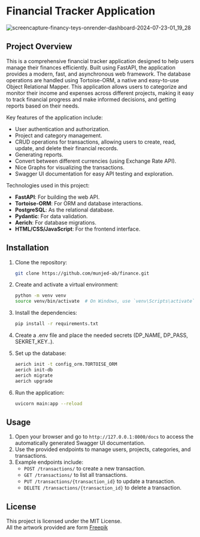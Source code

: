 # Financial Tracker Application

![screencapture-financy-teys-onrender-dashboard-2024-07-23-01_19_28](https://github.com/user-attachments/assets/5b4d137d-eadc-4dc3-adc9-4d0516f6f171)


## Project Overview

This is a comprehensive financial tracker application designed to help users manage their finances efficiently. Built using FastAPI, the application provides a modern, fast, and asynchronous web framework. The database operations are handled using Tortoise-ORM, a native and easy-to-use Object Relational Mapper. This application allows users to categorize and monitor their income and expenses across different projects, making it easy to track financial progress and make informed decisions, and getting reports based on their needs.

Key features of the application include:
- User authentication and authorization.
- Project and category management.
- CRUD operations for transactions, allowing users to create, read, update, and delete their financial records.
- Generating reports.
- Convert between different currencies (using Exchange Rate API).
- Nice Graphs for visualizing the transactions.
- Swagger UI documentation for easy API testing and exploration.

Technologies used in this project:
- **FastAPI**: For building the web API.
- **Tortoise-ORM**: For ORM and database interactions.
- **PostgreSQL**: As the relational database.
- **Pydantic**: For data validation.
- **Aerich**: For database migrations.
- **HTML/CSS/JavaScript**: For the frontend interface.

## Installation

1. Clone the repository:

    ```bash
    git clone https://github.com/munjed-ab/finance.git
    ```

2. Create and activate a virtual environment:

    ```bash
    python -m venv venv
    source venv/bin/activate  # On Windows, use `venv\Scripts\activate`
    ```

3. Install the dependencies:

    ```bash
    pip install -r requirements.txt
    ```
4. Create a .env file and place the needed secrets (DP_NAME, DP_PASS, SEKRET_KEY..).

5. Set up the database:

    ```bash
    aerich init -t config_orm.TORTOISE_ORM
    aerich init-db
    aerich migrate
    aerich upgrade
    ```

6. Run the application:

    ```bash
    uvicorn main:app --reload
    ```

## Usage

1. Open your browser and go to `http://127.0.0.1:8000/docs` to access the automatically generated Swagger UI documentation.
2. Use the provided endpoints to manage users, projects, categories, and transactions.
3. Example endpoints include:
   - `POST /transactions/` to create a new transaction.
   - `GET /transactions/` to list all transactions.
   - `PUT /transactions/{transaction_id}` to update a transaction.
   - `DELETE /transactions/{transaction_id}` to delete a transaction.

## License

This project is licensed under the MIT License.  
All the artwork provided are form [Freepik](https://www.freepik.com/)
